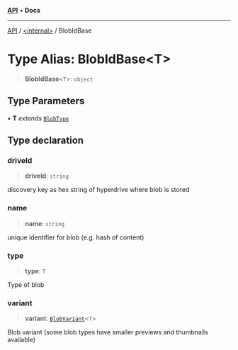 [**API**](../../README.md) • **Docs**

***

[API](../../README.md) / [\<internal\>](../README.md) / BlobIdBase

# Type Alias: BlobIdBase\<T\>

> **BlobIdBase**\<`T`\>: `object`

## Type Parameters

• **T** *extends* [`BlobType`](BlobType.md)

## Type declaration

### driveId

> **driveId**: `string`

discovery key as hex string of hyperdrive where blob is stored

### name

> **name**: `string`

unique identifier for blob (e.g. hash of content)

### type

> **type**: `T`

Type of blob

### variant

> **variant**: [`BlobVariant`](../../namespaces/BlobApi/type-aliases/BlobVariant.md)\<`T`\>

Blob variant (some blob types have smaller previews and thumbnails available)

